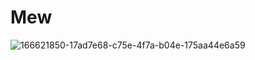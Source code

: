 # Mew
![166621850-17ad7e68-c75e-4f7a-b04e-175aa44e6a59](https://user-images.githubusercontent.com/84852692/166680682-d413a363-516b-4fae-bd7f-7e9c1abb2a4c.png)
